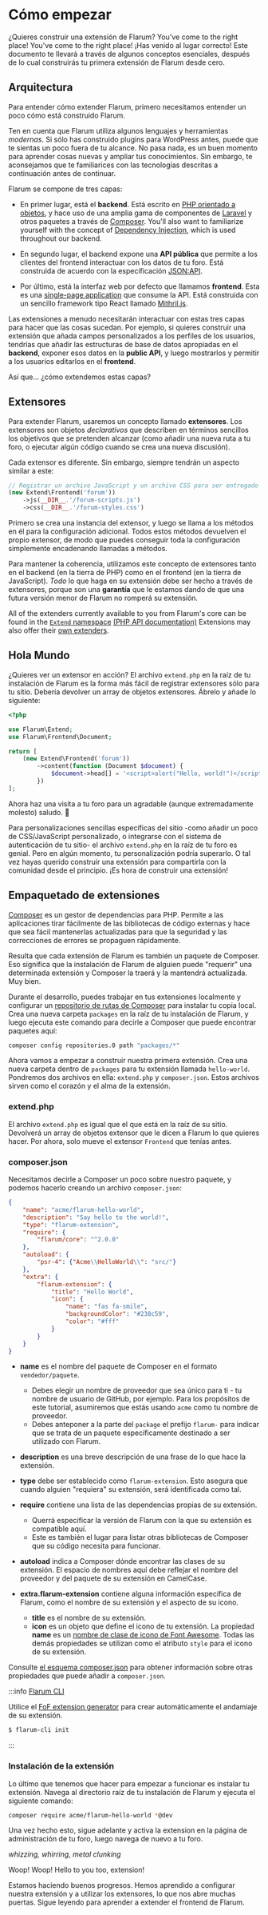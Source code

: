 # Cómo empezar

¿Quieres construir una extensión de Flarum? You've come to the right place! You've come to the right place! ¡Has venido al lugar correcto! Este documento te llevará a través de algunos conceptos esenciales, después de lo cual construirás tu primera extensión de Flarum desde cero.

## Arquitectura

Para entender cómo extender Flarum, primero necesitamos entender un poco cómo está construido Flarum.

Ten en cuenta que Flarum utiliza algunos lenguajes y herramientas _modernas_. Si sólo has construido plugins para WordPress antes, puede que te sientas un poco fuera de tu alcance. No pasa nada, es un buen momento para aprender cosas nuevas y ampliar tus conocimientos. Sin embargo, te aconsejamos que te familiarices con las tecnologías descritas a continuación antes de continuar.

Flarum se compone de tres capas:

* En primer lugar, está el **backend**. Está escrito en [PHP orientado a objetos](https://laracasts.com/series/object-oriented-bootcamp-in-php), y hace uso de una amplia gama de componentes de [Laravel](https://laravel.com/) y otros paquetes a través de [Composer](https://getcomposer.org/). You'll also want to familiarize yourself with the concept of [Dependency Injection](https://laravel.com/docs/11.x/container), which is used throughout our backend.

* En segundo lugar, el backend expone una **API pública** que permite a los clientes del frontend interactuar con los datos de tu foro. Está construida de acuerdo con la especificación [JSON:API](https://jsonapi.org/).

* Por último, está la interfaz web por defecto que llamamos **frontend**. Esta es una [single-page application](https://en.wikipedia.org/wiki/Single-page_application) que consume la API. Está construida con un sencillo framework tipo React llamado [Mithril.js](https://mithril.js.org).

Las extensiones a menudo necesitarán interactuar con estas tres capas para hacer que las cosas sucedan. Por ejemplo, si quieres construir una extensión que añada campos personalizados a los perfiles de los usuarios, tendrías que añadir las estructuras de base de datos apropiadas en el **backend**, exponer esos datos en la **public API**, y luego mostrarlos y permitir a los usuarios editarlos en el **frontend**.

Así que... ¿cómo extendemos estas capas?

## Extensores

Para extender Flarum, usaremos un concepto llamado **extensores**. Los extensores son objetos *declarativos* que describen en términos sencillos los objetivos que se pretenden alcanzar (como añadir una nueva ruta a tu foro, o ejecutar algún código cuando se crea una nueva discusión).

Cada extensor es diferente. Sin embargo, siempre tendrán un aspecto similar a este:

```php
// Registrar un archivo JavaScript y un archivo CSS para ser entregado con el frontend del foro
(new Extend\Frontend('forum'))
    ->js(__DIR__.'/forum-scripts.js')
    ->css(__DIR__.'/forum-styles.css')
```

Primero se crea una instancia del extensor, y luego se llama a los métodos en él para la configuración adicional. Todos estos métodos devuelven el propio extensor, de modo que puedes conseguir toda la configuración simplemente encadenando llamadas a métodos.

Para mantener la coherencia, utilizamos este concepto de extensores tanto en el backend (en la tierra de PHP) como en el frontend (en la tierra de JavaScript). _Todo_ lo que haga en su extensión debe ser hecho a través de extensores, porque son una **garantía** que le estamos dando de que una futura versión menor de Flarum no romperá su extensión.

All of the extenders currently available to you from Flarum's core can be found in the [`Extend` namespace](https://github.com/flarum/framework/blob/main/framework/core/src/Extend) [(PHP API documentation)](https://api.docs.flarum.org/php/master/flarum/extend) Extensions may also offer their [own extenders](extensibility.md#custom-extenders).

## Hola Mundo

¿Quieres ver un extensor en acción? El archivo `extend.php` en la raíz de tu instalación de Flarum es la forma más fácil de registrar extensores sólo para tu sitio. Debería devolver un array de objetos extensores. Ábrelo y añade lo siguiente:

```php
<?php

use Flarum\Extend;
use Flarum\Frontend\Document;

return [
    (new Extend\Frontend('forum'))
        ->content(function (Document $document) {
            $document->head[] = '<script>alert("Hello, world!")</script>';
        })
];
```

Ahora haz una visita a tu foro para un agradable (aunque extremadamente molesto) saludo. 👋

Para personalizaciones sencillas específicas del sitio -como añadir un poco de CSS/JavaScript personalizado, o integrarse con el sistema de autenticación de tu sitio- el archivo `extend.php` en la raíz de tu foro es genial. Pero en algún momento, tu personalización podría superarlo. O tal vez hayas querido construir una extensión para compartirla con la comunidad desde el principio. ¡Es hora de construir una extensión!

## Empaquetado de extensiones

[Composer](https://getcomposer.org) es un gestor de dependencias para PHP. Permite a las aplicaciones tirar fácilmente de las bibliotecas de código externas y hace que sea fácil mantenerlas actualizadas para que la seguridad y las correcciones de errores se propaguen rápidamente.

Resulta que cada extensión de Flarum es también un paquete de Composer. Eso significa que la instalación de Flarum de alguien puede "requerir" una determinada extensión y Composer la traerá y la mantendrá actualizada. Muy bien.

Durante el desarrollo, puedes trabajar en tus extensiones localmente y configurar un [repositorio de rutas de Composer](https://getcomposer.org/doc/05-repositories.md#path) para instalar tu copia local. Crea una nueva carpeta `packages` en la raíz de tu instalación de Flarum, y luego ejecuta este comando para decirle a Composer que puede encontrar paquetes aquí:

```bash
composer config repositories.0 path "packages/*"
```

Ahora vamos a empezar a construir nuestra primera extensión. Crea una nueva carpeta dentro de `packages` para tu extensión llamada `hello-world`. Pondremos dos archivos en ella: `extend.php` y `composer.json`. Estos archivos sirven como el corazón y el alma de la extensión.

### extend.php

El archivo `extend.php` es igual que el que está en la raíz de su sitio. Devolverá un array de objetos extensor que le dicen a Flarum lo que quieres hacer. Por ahora, solo mueve el extensor `Frontend` que tenías antes.

### composer.json

Necesitamos decirle a Composer un poco sobre nuestro paquete, y podemos hacerlo creando un archivo `composer.json`:

```json
{
    "name": "acme/flarum-hello-world",
    "description": "Say hello to the world!",
    "type": "flarum-extension",
    "require": {
        "flarum/core": "^2.0.0"
    },
    "autoload": {
        "psr-4": {"Acme\\HelloWorld\\": "src/"}
    },
    "extra": {
        "flarum-extension": {
            "title": "Hello World",
            "icon": {
                "name": "fas fa-smile",
                "backgroundColor": "#238c59",
                "color": "#fff"
            }
        }
    }
}
```

* **name** es el nombre del paquete de Composer en el formato `vendedor/paquete`.
  * Debes elegir un nombre de proveedor que sea único para ti - tu nombre de usuario de GitHub, por ejemplo. Para los propósitos de este tutorial, asumiremos que estás usando `acme` como tu nombre de proveedor.
  * Debes anteponer a la parte del `package` el prefijo `flarum-` para indicar que se trata de un paquete específicamente destinado a ser utilizado con Flarum.

* **description** es una breve descripción de una frase de lo que hace la extensión.

* **type** debe ser establecido como `flarum-extension`. Esto asegura que cuando alguien "requiera" su extensión, será identificada como tal.

* **require** contiene una lista de las dependencias propias de su extensión.
  * Querrá especificar la versión de Flarum con la que su extensión es compatible aquí.
  * Este es también el lugar para listar otras bibliotecas de Composer que su código necesita para funcionar.

* **autoload** indica a Composer dónde encontrar las clases de su extensión. El espacio de nombres aquí debe reflejar el nombre del proveedor y del paquete de su extensión en CamelCase.

* **extra.flarum-extension** contiene alguna información específica de Flarum, como el nombre de su extensión y el aspecto de su icono.
  * **title** es el nombre de su extensión.
  * **icon** es un objeto que define el icono de tu extensión. La propiedad **name** es un [nombre de clase de icono de Font Awesome](https://fontawesome.com/icons). Todas las demás propiedades se utilizan como el atributo `style` para el icono de su extensión.

Consulte [el esquema composer.json](https://getcomposer.org/doc/04-schema.md) para obtener información sobre otras propiedades que puede añadir a `composer.json`.

:::info [Flarum CLI](https://github.com/flarum/cli)

Utilice el [FoF extension generator](https://github.com/FriendsOfFlarum/extension-generator) para crear automáticamente el andamiaje de su extensión.
```bash
$ flarum-cli init
```

:::

### Instalación de la extensión

Lo último que tenemos que hacer para empezar a funcionar es instalar tu extensión. Navega al directorio raíz de tu instalación de Flarum y ejecuta el siguiente comando:

```bash
composer require acme/flarum-hello-world *@dev
```

Una vez hecho esto, sigue adelante y activa la extension en la página de administración de tu foro, luego navega de nuevo a tu foro.

*whizzing, whirring, metal clunking*

Woop! Woop! Hello to you too, extension!

Estamos haciendo buenos progresos. Hemos aprendido a configurar nuestra extensión y a utilizar los extensores, lo que nos abre muchas puertas. Sigue leyendo para aprender a extender el frontend de Flarum.

